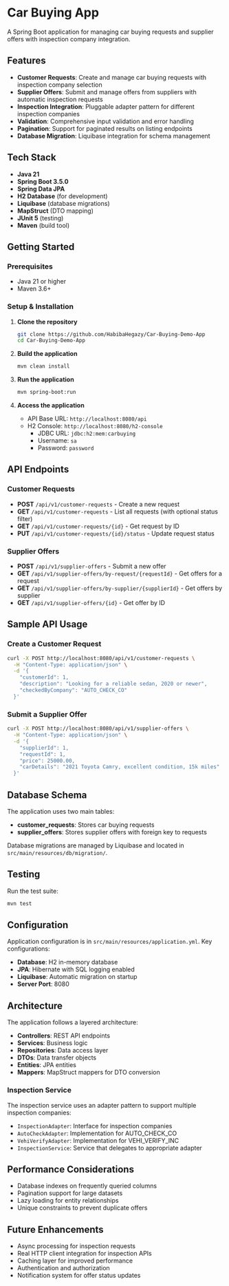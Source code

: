 # Car Buying App

A Spring Boot application for managing car buying requests and supplier offers with inspection company integration.

## Features

- **Customer Requests**: Create and manage car buying requests with inspection company selection
- **Supplier Offers**: Submit and manage offers from suppliers with automatic inspection requests
- **Inspection Integration**: Pluggable adapter pattern for different inspection companies
- **Validation**: Comprehensive input validation and error handling
- **Pagination**: Support for paginated results on listing endpoints
- **Database Migration**: Liquibase integration for schema management

## Tech Stack

- **Java 21**
- **Spring Boot 3.5.0**
- **Spring Data JPA**
- **H2 Database** (for development)
- **Liquibase** (database migrations)
- **MapStruct** (DTO mapping)
- **JUnit 5** (testing)
- **Maven** (build tool)

## Getting Started

### Prerequisites

- Java 21 or higher
- Maven 3.6+

### Setup & Installation

1. **Clone the repository**
   ```bash
   git clone https://github.com/HabibaHegazy/Car-Buying-Demo-App
   cd Car-Buying-Demo-App
   ```

2. **Build the application**
   ```bash
   mvn clean install
   ```

3. **Run the application**
   ```bash
   mvn spring-boot:run
   ```

4. **Access the application**
   - API Base URL: `http://localhost:8080/api`
   - H2 Console: `http://localhost:8080/h2-console`
      - JDBC URL: `jdbc:h2:mem:carbuying`
      - Username: `sa`
      - Password: `password`

## API Endpoints

### Customer Requests

- **POST** `/api/v1/customer-requests` - Create a new request
- **GET** `/api/v1/customer-requests` - List all requests (with optional status filter)
- **GET** `/api/v1/customer-requests/{id}` - Get request by ID
- **PUT** `/api/v1/customer-requests/{id}/status` - Update request status

### Supplier Offers

- **POST** `/api/v1/supplier-offers` - Submit a new offer
- **GET** `/api/v1/supplier-offers/by-request/{requestId}` - Get offers for a request
- **GET** `/api/v1/supplier-offers/by-supplier/{supplierId}` - Get offers by supplier
- **GET** `/api/v1/supplier-offers/{id}` - Get offer by ID

## Sample API Usage

### Create a Customer Request

```bash
curl -X POST http://localhost:8080/api/v1/customer-requests \
  -H "Content-Type: application/json" \
  -d '{
    "customerId": 1,
    "description": "Looking for a reliable sedan, 2020 or newer",
    "checkedByCompany": "AUTO_CHECK_CO"
  }'
```

### Submit a Supplier Offer

```bash
curl -X POST http://localhost:8080/api/v1/supplier-offers \
  -H "Content-Type: application/json" \
  -d '{
    "supplierId": 1,
    "requestId": 1,
    "price": 25000.00,
    "carDetails": "2021 Toyota Camry, excellent condition, 15k miles"
  }'
```

## Database Schema

The application uses two main tables:

- **customer_requests**: Stores car buying requests
- **supplier_offers**: Stores supplier offers with foreign key to requests

Database migrations are managed by Liquibase and located in `src/main/resources/db/migration/`.

## Testing

Run the test suite:

```bash
mvn test
```

## Configuration

Application configuration is in `src/main/resources/application.yml`. Key configurations:

- **Database**: H2 in-memory database
- **JPA**: Hibernate with SQL logging enabled
- **Liquibase**: Automatic migration on startup
- **Server Port**: 8080

## Architecture

The application follows a layered architecture:

- **Controllers**: REST API endpoints
- **Services**: Business logic
- **Repositories**: Data access layer
- **DTOs**: Data transfer objects
- **Entities**: JPA entities
- **Mappers**: MapStruct mappers for DTO conversion

### Inspection Service

The inspection service uses an adapter pattern to support multiple inspection companies:

- `InspectionAdapter`: Interface for inspection companies
- `AutoCheckAdapter`: Implementation for AUTO_CHECK_CO
- `VehiVerifyAdapter`: Implementation for VEHI_VERIFY_INC
- `InspectionService`: Service that delegates to appropriate adapter

## Performance Considerations

- Database indexes on frequently queried columns
- Pagination support for large datasets
- Lazy loading for entity relationships
- Unique constraints to prevent duplicate offers

## Future Enhancements

- Async processing for inspection requests
- Real HTTP client integration for inspection APIs
- Caching layer for improved performance
- Authentication and authorization
- Notification system for offer status updates